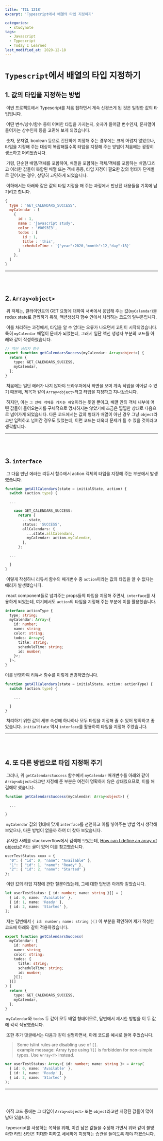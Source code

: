 ```yaml
---
title: 'TIL 1218'
excerpt: 'Typescript에서 배열의 타입 지정하기'

categories:
  - studynote
tags:
  - Javascript
  - Typescript
  - Today I Learned
last_modified_at: 2020-12-18
---
```


# `Typescript`에서 배열의 타입 지정하기

## 1. 값의 타입을 지정하는 방법

&nbsp;이번 프로젝트에서 Typescript를 처음 접하면서 계속 신경쓰게 된 것은 일정한 값의 타입입니다.

&nbsp;어떤 변수/상수/함수 등이 어떠한 타입을 가지는지, 숫자가 들어갈 변수인지, 문자열이 들어가는 상수인지 등을 고민해 보게 되었습니다.

&nbsp;숫자, 문자열, boolean 등으로 간단하게 지정해 주는 경우에는 크게 어렵지 않았으나, 타입을 지정해 주는 대상이 복잡해질수록 타입을 지정해 주는 방법이 처음에는 굉장히 생소하고 어려웠습니다.

&nbsp;가령, 단순한 배열/객체를 포함하여, 배열을 포함하는 객체/객체를 포함하는 배열/그리고 이러한 값들이 복합된 배열 또는 객체 등등, 타입 지정이 필요한 값의 형태가 단계별로 깊어지는 경우, 상당히 고민하게 되었습니다.

&nbsp;이하에서는 아래와 같은 값의 타입 지정을 해 주는 과정에서 만났던 내용들을 기록에 남기려고 합니다.

```js
{
  type : 'GET_CALENDARS_SUCCESS',
  myCalendar : [
    {
      id : 1,
      name : 'javascript study',
      color : '#0693E3',
      todos : [
        id : 1,
        title : 'this',
        scheduleTime : `{"year":2020,"month":12,"day":18}`
      ]
    },
  ]
}

```

---

<br>
<br>

## 2. `Array<object>`

&nbsp;위 객체는, 클라이언트의 GET 요청에 대하여 서버에서 응답해 주는 값(`myCalendar`)을 redux state로 관리하기 위해, 액션생성자 함수 안에서 처리하는 코드의 일부분입니다.

&nbsp;이를 처리하는 과정에서, 타입을 알 수 없다는 오류가 나오면서 고민이 시작되었습니다. 특히 `myCalendar` 배열이 문제가 되었는데, 그래서 일단 액션 생성자 부분의 코드를 아래와 같이 작성하였습니다.

```typescript
// 액션 생성자 함수
export function getCalendarsSuccess(myCalendar: Array<object>) {
  return {
    type: GET_CALENDARS_SUCCESS,
    myCalendar,
  };
}
```

&nbsp;처음에는 일단 에러가 나지 않아야 브라우저에서 화면을 보며 계속 작업을 이어갈 수 있기 때문에, 제목과 같이 `Array<object>`라고 타입을 지정하고 지나갔습니다.

&nbsp;하지만, 이는 `그 안에 객체를 가지는 배열`이라는 뜻일 뿐이고, 배열 안의 객체 내부에 어떤 값들이 들어오는지를 구체적으로 명시하지는 않았기에 조금은 찝찝한 상태로 다음으로 넘어가게 되었습니다. 다른 코드에서는 값의 형태가 배열이 아닌 경우 그냥 `object`라고만 입력하고 넘어간 경우도 있었는데, 이런 코드는 더욱더 문제가 될 수 있을 것이라고 생각합니다.

---

<br>
<br>

## 3. `interface`

&nbsp;그 다음 만난 에러는 리듀서 함수에서 action 객체의 타입을 지정해 주는 부분에서 발생했습니다.

```typescript
function getAllCalendars(state = initialState, action) {
  switch (action.type) {

  ...

    case GET_CALENDARS_SUCCESS:
      return {
        ...state,
        status: 'SUCCESS',
        allCalendars: {
          ...state.allCalendars,
          myCalendar: action.myCalendar,
        },
      };

  ...

  }
}
```

&nbsp;이렇게 작성하니 리듀서 함수의 매개변수 중 `action`이라는 값의 타입을 알 수 없다는 에러가 발생했습니다.

&nbsp;react component들로 넘겨주는 props들의 타입을 지정해 주면서, `interface`를 사용하게 되었는데, 여기에서도 `action`의 타입을 지정해 주는 부분에 이를 활용했습니다.

```typescript
interface actionType {
  type: string;
  myCalendar: Array<{
    id: number;
    name: string;
    color: string;
    todos: Array<{
      title: string;
      scheduleTime: string;
      id: number;
    }>;
  }>;
}
```

이를 반영하여 리듀서 함수를 이렇게 변경하였습니다.

```typescript
function getAllCalendars(state = initialState, action: actionType) {
  switch (action.type) {

    ...

  }
}
```

&nbsp;처리하기 위한 값의 세부 속성에 하나하나 모두 타입을 지정해 줄 수 있어 명확하고 좋았습니다. `initialState` 역시 `interface`를 활용하여 타입을 지정해 주었습니다.

---

<br>
<br>

## 4. 또 다른 방법으로 타입 지정해 주기

&nbsp;그러나, 위 `getCalendarsSuccess` 함수에서 `myCalendar` 매개변수를 아래와 같이 `Array<object>`라고만 지정해 준 부분은 여전히 명확하지 않은 상태였으므로, 이를 해결해야 했습니다.

```typescript
function getCalendarsSuccess(myCalendar: Array<object>) {

  ...

}
```

&nbsp;`myCalendar` 값의 형태에 맞게 `interface`를 선언하고 이를 넣어주는 방법 역시 생각해 보았으나, 다른 방법이 없을까 하여 더 찾아 보았습니다.

&nbsp;유사한 사례를 stackoverflow에서 검색해 보았는데, [How can I define an array of objects?](https://stackoverflow.com/questions/35435042/how-can-i-define-an-array-of-objects) 라는 글이 있어 이를 참고했습니다.

```js
userTestStatus xxxx = {
  "0": { "id": 0, "name": "Available" },
  "1": { "id": 1, "name": "Ready" },
  "2": { "id": 2, "name": "Started" }
};
```

&nbsp;이런 값의 타입 지정에 관한 질문이었는데, 그에 대한 답변은 아래와 같았습니다.

```typescript
let userTestStatus: { id: number; name: string }[] = [
  { id: 0, name: 'Available' },
  { id: 1, name: 'Ready' },
  { id: 2, name: 'Started' },
];
```

&nbsp;저는 답변에서 `{ id: number; name: string }[]` 이 부분을 확인하여 제가 작성한 코드에 아래와 같이 적용하였습니다.

```typescript
export function getCalendarsSuccess(
  myCalendar: {
    id: number;
    name: string;
    color: string;
    todos: {
      title: string;
      scheduleTime: string;
      id: number;
    }[];
  }[]
) {
  return {
    type: GET_CALENDARS_SUCCESS,
    myCalendar,
  };
}
```

&nbsp;`myCalendar`와 `todos` 두 값이 모두 배열 형태이므로, 답변에서 제시한 방법을 이 두 값에 각각 적용했습니다.

&nbsp;또한 추가 댓글에서는 다음과 같이 설명하면서, 아래 코드를 예시로 들어 주었습니다.

> Some tslint rules are disabling use of `[]`.  
> example message: Array type using `T[]` is forbidden for non-simple types. Use `Array<T>` instead.

```typescript
var userTestStatus: Array<{ id: number; name: string }> = Array(
  { id: 0, name: 'Available' },
  { id: 1, name: 'Ready' },
  { id: 2, name: 'Started' }
);
```

---

<br>
<br>

&nbsp;아직 코드 중에는 그 타입이 `Array<object>` 또는 `object`라고만 지정된 값들이 많이 남아 있습니다.

&nbsp;typescript를 사용하는 목적을 위해, 이런 남은 값들을 수정해 가면서 위와 같이 불명확한 타입 선언은 최대한 피하고 세세하게 지정하는 습관을 들이도록 해야 하겠습니다.
